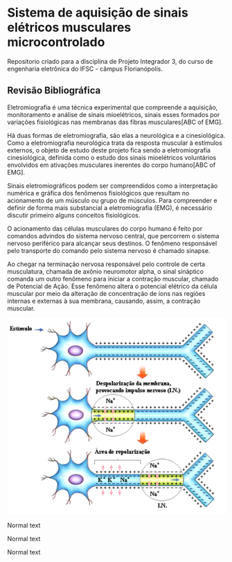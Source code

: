 <h1> Sistema de aquisição de sinais elétricos musculares microcontrolado </h1>

<p>Repositorio criado para a disciplina de Projeto Integrador 3, do curso de engenharia eletrônica do IFSC - câmpus Florianópolis. <br/>
</p>

<h2> Revisão Bibliográfica </h2>

<p>Eletromiografia é uma técnica experimental que compreende a aquisição, monitoramento e análise de sinais mioelétricos, sinais esses formados por variações fisiológicas nas membranas das fibras musculares[ABC of EMG].</p>

<p>Há duas formas de eletromiografia, são elas a neurológica e a cinesiológica. Como a eletromiografia neurológica trata da resposta muscular à estímulos externos, o objeto de estudo deste projeto fica sendo a eletromiografia cinesiológica, definida como o estudo dos sinais mioelétricos voluntários envolvidos em ativações musculares inerentes do corpo humano[ABC of EMG].</p>

<p>Sinais eletromiográficos podem ser compreendidos como a interpretação numérica e gráfica dos fenômenos fisiológicos que resultam no acionamento de um músculo ou grupo de músculos. Para compreender e definir de forma mais substancial a eletromiografia (EMG), é necessário discutir primeiro alguns conceitos fisiológicos.</p>

<p>O acionamento das células musculares do corpo humano é feito por comandos advindos do sistema nervoso central, que percorrem o sistema nervoso periférico para alcançar seus destinos. O fenômeno responsável pelo transporte do comando pelo sistema nervoso é chamado sinapse. </p>

<p>Ao chegar na terminação nervosa responsável pelo controle de certa musculatura, chamada de axônio neuromotor alpha, o sinal sináptico comanda um outro fenômeno para iniciar a contração muscular, chamado de Potencial de Ação. Esse fenômeno altera o potencial elétrico da célula muscular por meio da alteração de concentração de íons nas regiões internas e externas à sua membrana, causando, assim, a contração muscular.</p>

![Figura 1 - Representação química do potencial de ação](https://github.com/Everton-LF-Santos/Projeto-Integrador-3-2018-1/blob/Eletroneuromiografia-ENMG/images/Capturar5.PNG "Potencial de Ação")

<p>Normal text</p>
<p>Normal text</p>
<p>Normal text</p>
